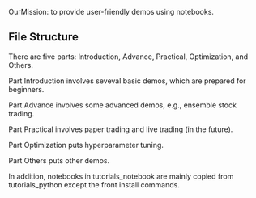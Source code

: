 OurMission: to provide user-friendly demos using notebooks. 

## File Structure

There are five parts: Introduction, Advance, Practical, Optimization, and Others.

Part Introduction involves seveval basic demos, which are prepared for beginners.

Part Advance involves some advanced demos, e.g., ensemble stock trading.

Part Practical involves paper trading and live trading (in the future).

Part Optimization puts hyperparameter tuning.

Part Others puts other demos.

In addition, notebooks in tutorials_notebook are mainly copied from tutorials_python except the front install commands.

